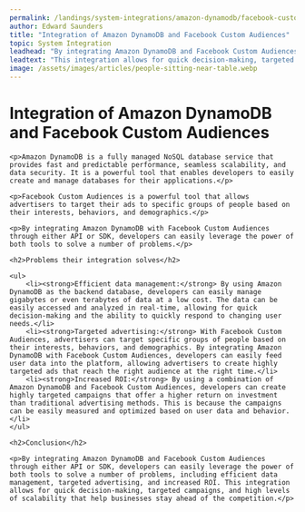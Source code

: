 ```yaml
---
permalink: /landings/system-integrations/amazon-dynamodb/facebook-custom-audiences
author: Edward Saunders
title: "Integration of Amazon DynamoDB and Facebook Custom Audiences"
topic: System Integration
leadhead: "By integrating Amazon DynamoDB and Facebook Custom Audiences through either API or SDK, developers can easily leverage the power of both tools to solve a number of problems, including efficient data management, targeted advertising, and increased ROI"
leadtext: "This integration allows for quick decision-making, targeted campaigns, and high levels of scalability that help businesses stay ahead of the competition."
image: /assets/images/articles/people-sitting-near-table.webp
---
```

<div class="arttext">
	<h1>Integration of Amazon DynamoDB and Facebook Custom Audiences</h1>

	<p>Amazon DynamoDB is a fully managed NoSQL database service that provides fast and predictable performance, seamless scalability, and data security. It is a powerful tool that enables developers to easily create and manage databases for their applications.</p>

	<p>Facebook Custom Audiences is a powerful tool that allows advertisers to target their ads to specific groups of people based on their interests, behaviors, and demographics.</p>

	<p>By integrating Amazon DynamoDB with Facebook Custom Audiences through either API or SDK, developers can easily leverage the power of both tools to solve a number of problems.</p>

	<h2>Problems their integration solves</h2>

	<ul>
		<li><strong>Efficient data management:</strong> By using Amazon DynamoDB as the backend database, developers can easily manage gigabytes or even terabytes of data at a low cost. The data can be easily accessed and analyzed in real-time, allowing for quick decision-making and the ability to quickly respond to changing user needs.</li>
		<li><strong>Targeted advertising:</strong> With Facebook Custom Audiences, advertisers can target specific groups of people based on their interests, behaviors, and demographics. By integrating Amazon DynamoDB with Facebook Custom Audiences, developers can easily feed user data into the platform, allowing advertisers to create highly targeted ads that reach the right audience at the right time.</li>
		<li><strong>Increased ROI:</strong> By using a combination of Amazon DynamoDB and Facebook Custom Audiences, developers can create highly targeted campaigns that offer a higher return on investment than traditional advertising methods. This is because the campaigns can be easily measured and optimized based on user data and behavior.</li>
	</ul>

	<h2>Conclusion</h2>

	<p>By integrating Amazon DynamoDB and Facebook Custom Audiences through either API or SDK, developers can easily leverage the power of both tools to solve a number of problems, including efficient data management, targeted advertising, and increased ROI. This integration allows for quick decision-making, targeted campaigns, and high levels of scalability that help businesses stay ahead of the competition.</p>

</div>